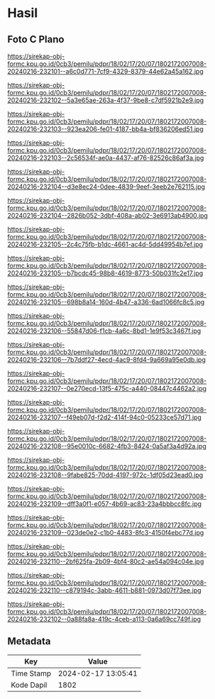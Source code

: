 # Hasil

## Foto C Plano

https://sirekap-obj-formc.kpu.go.id/0cb3/pemilu/pdpr/18/02/17/20/07/1802172007008-20240216-232101--a6c0d771-7cf9-4329-8379-44e62a45a162.jpg

https://sirekap-obj-formc.kpu.go.id/0cb3/pemilu/pdpr/18/02/17/20/07/1802172007008-20240216-232102--5a3e65ae-263a-4f37-9be8-c7df5921b2e9.jpg

https://sirekap-obj-formc.kpu.go.id/0cb3/pemilu/pdpr/18/02/17/20/07/1802172007008-20240216-232103--923ea206-fe01-4187-bb4a-bf836206ed51.jpg

https://sirekap-obj-formc.kpu.go.id/0cb3/pemilu/pdpr/18/02/17/20/07/1802172007008-20240216-232103--2c56534f-ae0a-4437-af76-82526c86af3a.jpg

https://sirekap-obj-formc.kpu.go.id/0cb3/pemilu/pdpr/18/02/17/20/07/1802172007008-20240216-232104--d3e8ec24-0dee-4839-9eef-3eeb2e762115.jpg

https://sirekap-obj-formc.kpu.go.id/0cb3/pemilu/pdpr/18/02/17/20/07/1802172007008-20240216-232104--2826b052-3dbf-408a-ab02-3e6913ab4900.jpg

https://sirekap-obj-formc.kpu.go.id/0cb3/pemilu/pdpr/18/02/17/20/07/1802172007008-20240216-232105--2c4c75fb-b1dc-4661-ac4d-5dd49954b7ef.jpg

https://sirekap-obj-formc.kpu.go.id/0cb3/pemilu/pdpr/18/02/17/20/07/1802172007008-20240216-232105--b7bcdc45-98b8-4619-8773-50b031fc2e17.jpg

https://sirekap-obj-formc.kpu.go.id/0cb3/pemilu/pdpr/18/02/17/20/07/1802172007008-20240216-232105--698b8a14-160d-4b47-a336-6ad1066fc8c5.jpg

https://sirekap-obj-formc.kpu.go.id/0cb3/pemilu/pdpr/18/02/17/20/07/1802172007008-20240216-232106--55847d06-f1cb-4a6c-8bd1-1e9f53c3467f.jpg

https://sirekap-obj-formc.kpu.go.id/0cb3/pemilu/pdpr/18/02/17/20/07/1802172007008-20240216-232106--7b7ddf27-4ecd-4ac9-8fd4-9a669a95e0db.jpg

https://sirekap-obj-formc.kpu.go.id/0cb3/pemilu/pdpr/18/02/17/20/07/1802172007008-20240216-232107--0e270ecd-13f5-475c-a440-08447c4462a2.jpg

https://sirekap-obj-formc.kpu.go.id/0cb3/pemilu/pdpr/18/02/17/20/07/1802172007008-20240216-232107--f49eb07d-f2d2-414f-94c0-05233ce57d71.jpg

https://sirekap-obj-formc.kpu.go.id/0cb3/pemilu/pdpr/18/02/17/20/07/1802172007008-20240216-232108--95e0010c-6682-4fb3-8424-0a5af3a4d92a.jpg

https://sirekap-obj-formc.kpu.go.id/0cb3/pemilu/pdpr/18/02/17/20/07/1802172007008-20240216-232108--9fabe825-70dd-4197-972c-1df05d23ead0.jpg

https://sirekap-obj-formc.kpu.go.id/0cb3/pemilu/pdpr/18/02/17/20/07/1802172007008-20240216-232109--dff3a0f1-e057-4b69-ac83-23a4bbbcc8fc.jpg

https://sirekap-obj-formc.kpu.go.id/0cb3/pemilu/pdpr/18/02/17/20/07/1802172007008-20240216-232109--023de0e2-c1b0-4483-8fc3-4150f4ebc77d.jpg

https://sirekap-obj-formc.kpu.go.id/0cb3/pemilu/pdpr/18/02/17/20/07/1802172007008-20240216-232110--2bf625fa-2b09-4bf4-80c2-ae54a094c04e.jpg

https://sirekap-obj-formc.kpu.go.id/0cb3/pemilu/pdpr/18/02/17/20/07/1802172007008-20240216-232110--c879194c-3abb-4611-b881-0973d07f73ee.jpg

https://sirekap-obj-formc.kpu.go.id/0cb3/pemilu/pdpr/18/02/17/20/07/1802172007008-20240216-232102--0a88fa8a-419c-4ceb-a113-0a6a69cc749f.jpg


## Metadata

| Key        | Value               |
| ---------- | ------------------- |
| Time Stamp | 2024-02-17 13:05:41 |
| Kode Dapil | 1802                |



